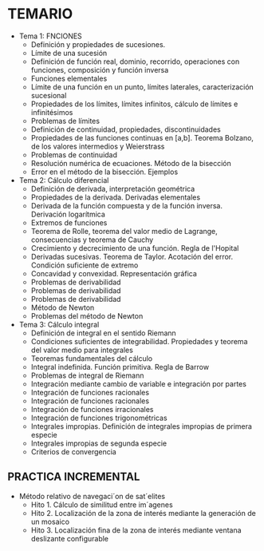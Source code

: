 <h1>TEMARIO</h1>

* Tema 1: FNCIONES
  * Definición y propiedades de sucesiones.
  * Límite de una sucesión
  * Definición de función real, dominio, recorrido, operaciones con funciones, composición y función inversa
  * Funciones elementales
  * Límite de una función en un punto, límites laterales, caracterización sucesional
  * Propiedades de los límites, límites infinitos, cálculo de límites e infinitésimos
  * Problemas de límites
  * Definición de continuidad, propiedades, discontinuidades
  * Propiedades de las funciones continuas en [a,b]. Teorema Bolzano, de los valores intermedios y Weierstrass
  * Problemas de continuidad
  * Resolución numérica de ecuaciones. Método de la bisección
  * Error en el método de la bisección. Ejemplos
* Tema 2: Cálculo diferencial
  *  Definición de derivada, interpretación geométrica
  *  Propiedades de la derivada. Derivadas elementales
  *  Derivada de la función compuesta y de la función inversa. Derivación logarítmica
  *  Extremos de funciones
  *  Teorema de Rolle, teorema del valor medio de Lagrange, consecuencias y teorema de Cauchy
  *  Crecimiento y decrecimiento de una función. Regla de l'Hopital
  *  Derivadas sucesivas. Teorema de Taylor. Acotación del error. Condición suficiente de extremo
  *  Concavidad y convexidad. Representación gráfica
  *  Problemas de derivabilidad
  *  Problemas de derivabilidad
  *  Problemas de derivabilidad
  *  Método de Newton
  *  Problemas del método de Newton
* Tema 3: Cálculo integral
  *  Definición de integral en el sentido Riemann
  *  Condiciones suficientes de integrabilidad. Propiedades y teorema del valor medio para integrales
  *  Teoremas fundamentales del cálculo
  *  Integral indefinida. Función primitiva. Regla de Barrow
  *  Problemas de integral de Riemann
  *  Integración mediante cambio de variable e integración por partes
  *  Integración de funciones racionales
  *  Integración de funciones racionales
  *  Integración de funciones irracionales
  *  Integración de funciones trigonométricas
  *  Integrales impropias. Definición de integrales impropias de primera especie
  *  Integrales impropias de segunda especie
  *  Criterios de convergencia  


<h2>PRACTICA INCREMENTAL</h2>

* Método relativo de navegaci´on de sat´elites
  * Hito 1. Cálculo de similitud entre im´agenes
  * Hito 2. Localización de la zona de interés mediante la generación de un mosaico
  * Hito 3.  Localización fina de la zona de interés mediante ventana deslizante configurable 
